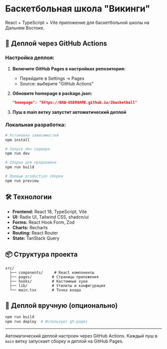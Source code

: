 # Баскетбольная школа "Викинги"

React + TypeScript + Vite приложение для баскетбольной школы на Дальнем Востоке.

## 🚀 Деплой через GitHub Actions

### Настройка деплоя:

1. **Включите GitHub Pages в настройках репозитория:**
   - Перейдите в Settings → Pages
   - Source: выберите "GitHub Actions"

2. **Обновите homepage в package.json:**
   ```json
   "homepage": "https://ВАШ-USERNAME.github.io/2basketball"
   ```

3. **Пуш в main ветку запустит автоматический деплой**

### Локальная разработка:

```bash
# Установка зависимостей
npm install

# Запуск dev сервера
npm run dev

# Сборка для продакшена
npm run build

# Превью production сборки
npm run preview
```

## 🛠 Технологии

- **Frontend:** React 18, TypeScript, Vite
- **UI:** Radix UI, Tailwind CSS, shadcn/ui
- **Forms:** React Hook Form, Zod
- **Charts:** Recharts
- **Routing:** React Router
- **State:** TanStack Query

## 📦 Структура проекта

```
src/
  ├── components/     # React компоненты
  ├── pages/         # Страницы приложения
  ├── hooks/         # Кастомные хуки
  ├── lib/           # Утилиты и конфигурация
  └── main.tsx       # Точка входа
```

## 🔧 Деплой вручную (опционально)

```bash
npm run build
npm run deploy  # Использует gh-pages
```

---

Автоматический деплой настроен через GitHub Actions. Каждый пуш в `main` ветку запускает сборку и деплой на GitHub Pages. 